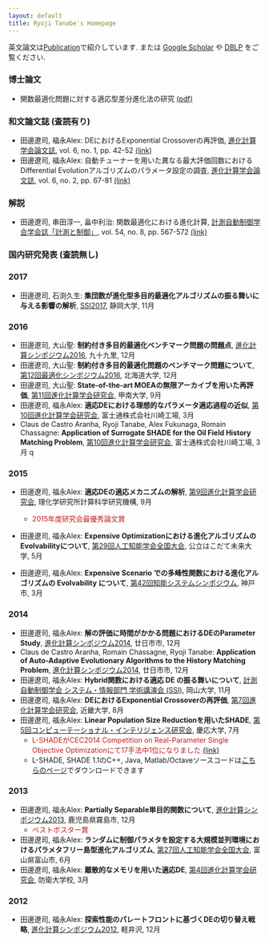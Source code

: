 ```yaml
---
layout: default
title: Ryoji Tanabe's Homepage
---
```


英文論文は[Publication](/publication)で紹介しています. または [Google Scholar](https://scholar.google.co.jp/citations?user=xze7scoAAAAJ&hl=en) や [DBLP](http://dblp.uni-trier.de/pers/hd/t/Tanabe:Ryoji) をご覧ください.


### 博士論文

* 関数最適化問題に対する適応型差分進化法の研究 [(pdf)](https://drive.google.com/open?id=0B5QxTedsd-SXQlRld2Vjd1ZwZU0)

### 和文論文誌 (査読有り)

* 田邊遼司, 福永Alex: DEにおけるExponential Crossoverの再評価, [進化計算学会論文誌](http://www.jpnsec.org/index.html), vol. 6, no. 1, pp. 42-52 [(link)](https://www.jstage.jst.go.jp/article/tjpnsec/6/1/6_42/_article/-char/ja/)
* 田邊遼司, 福永Alex: 自動チューナーを用いた異なる最大評価回数におけるDifferential Evolutionアルゴリズムのパラメータ設定の調査, [進化計算学会論文誌](http://www.jpnsec.org/index.html), vol. 6, no. 2, pp. 67-81 [(link)](https://www.jstage.jst.go.jp/article/tjpnsec/6/2/6_67/_article/-char/ja/)

### 解説

* 田邊遼司, 串田淳一, 畠中利治: 関数最適化における進化計算, [計測自動制御学会学会誌「計測と制御」](http://www.sice.jp/pub/pub_journal_j.html), vol. 54, no. 8, pp. 567-572 [(link)](https://www.jstage.jst.go.jp/article/sicejl/54/8/54_567/_article/-char/ja/)

### 国内研究発表 (査読無し)

### 2017

* 田邊遼司, 石渕久生: **集団数が進化型多目的最適化アルゴリズムの振る舞いに与える影響の解析**, [SSI2017](http://www.sice.or.jp/org/SSI2017/), 静岡大学, 11月

### 2016

* 田邊遼司, 大山聖: **制約付き多目的最適化ベンチマーク問題の問題点**, [進化計算シンポジウム2016](http://www.jpnsec.org/symposium201603.html), 九十九里, 12月
* 田邊遼司, 大山聖: **制約付き多目的最適化問題のベンチマーク問題について**, [第12回最適化シンポジウム2016](http://www.jsme.or.jp/conference/optis2016/), 北海道大学, 12月
* 田邊遼司, 大山聖: **State-of-the-art MOEAの無限アーカイブを用いた再評価**, [第11回進化計算学会研究会](http://www.jpnsec.org/symposium201602.html), 甲南大学, 9月
* 田邊遼司, 福永Alex: **適応DEにおける理想的なパラメータ適応過程の近似**, [第10回進化計算学会研究会](http://www.jpnsec.org/symposium201601.html), 富士通株式会社川崎工場, 3月
* Claus de Castro Aranha, Ryoji Tanabe, Alex Fukunaga, Romain Chassagne: **Application of Surrogate SHADE for the Oil Field History Matching Problem**, [第10回進化計算学会研究会](http://www.jpnsec.org/symposium201601.html), 富士通株式会社川崎工場, 3月
q

### 2015

* 田邊遼司, 福永Alex: **適応DEの適応メカニズムの解析**, [第9回進化計算学会研究会](http://www.jpnsec.org/symposium201502.html), 理化学研究所計算科学研究機構, 9月
  * <span style="color:#C31D1D;">2015年度研究会最優秀論文賞</span>

* 田邊遼司, 福永Alex: **Expensive Optimizationにおける進化アルゴリズムのEvolvabilityについて**, [第29回人工知能学会全国大会](http://www.ai-gakkai.or.jp/jsai2015/), 公立はこだて未来大学, 5月
* 田邊遼司, 福永Alex: **Expensive Scenario での多峰性関数における進化アルゴリズムの Evolvability について**, [第42回知能システムシンポジウム](http://www.sice.or.jp/org/i-sys/is42/), 神戸市, 3月

### 2014

* 田邊遼司, 福永Alex: **解の評価に時間がかかる問題におけるDEのParameter Study**, [進化計算シンポジウム2014](http://www.jpnsec.org/symposium201403.html), 廿日市市, 12月	 
* Claus de Castro Aranha, Romain Chassagne, Ryoji Tanabe: **Application of Auto-Adaptive Evolutionary Algorithms to the History Matching Problem**, [進化計算シンポジウム2014](http://www.jpnsec.org/symposium201403.html), 廿日市市, 12月
* 田邊遼司, 福永Alex: **Hybrid関数における適応 DE の振る舞いについて**, [計測自動制御学会 システム・情報部門 学術講演会 (SSI)](http://www.sice.or.jp/org/ci/SSI2014/), 岡山大学, 11月
* 田邊遼司, 福永Alex: **DEにおけるExponential Crossoverの再評価**, [第7回進化計算学会研究会](http://www.jpnsec.org/symposium201402.html), 近畿大学, 8月
* 田邊遼司, 福永Alex: **Linear Population Size Reductionを用いたSHADE**, [第5回コンピューテーショナル・インテリジェンス研究会](http://www.sys.appi.keio.ac.jp/ci/), 慶応大学, 7月
  * <span style="color:#C31D1D;">L-SHADEがCEC2014 Competition on Real-Parameter Single Objective Optimizationにて17手法中1位になりました</span>  [(link)](http://www3.ntu.edu.sg/home/EPNSugan/index_files/CEC2014/CEC2014.htm)
  * L-SHADE, SHADE 1.1のC++, Java, Matlab/Octaveソースコードは[こちらのページ]((/publication))でダウンロードできます

### 2013

* 田邊遼司, 福永Alex: **Partially Separable単目的関数について**, [進化計算シンポジウム2013](http://www.jpnsec.org/symposium201303.html), 鹿児島県霧島市, 12月
  * <span style="color:#C31D1D;">ベストポスター賞</span> 
* 田邊遼司, 福永Alex: **ランダムに制御パラメタを設定する大規模並列環境におけるパラメタフリー島型進化アルゴリズム**, [第27回人工知能学会全国大会](http://2013.conf.ai-gakkai.or.jp/), 富山県富山市, 6月
* 田邊遼司, 福永Alex: **離散的なメモリを用いた適応DE**, [第4回進化計算学会研究会](http://www.jpnsec.org/symposium201301.html), 防衛大学校, 3月

### 2012

* 田邊遼司, 福永Alex: **探索性能のパレートフロントに基づくDEの切り替え戦略**, [進化計算シンポジウム2012](http://www.jpnsec.org/symposium201203.html), 軽井沢, 12月
